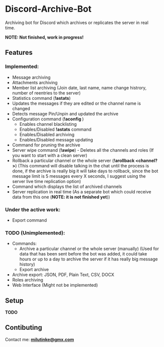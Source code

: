 # Discord-Archive-Bot

Archiving bot for Discord which archives or replicates the server in real time.

**NOTE: Not finished, work in progress!**

## Features

### Implemented:

- Message archiving
- Attachments archiving
- Member list archiving (Join date, last name, name change histrory, number of reentries to the server)
- Statistics command (**!astats**)
- Updates the messages if they are edited or the channel name is changed
- Detects message Pin/Unpin and updated the archive
- Configuration command (**!aconfig <key> <value>**)
  - Enables channel blacklisting
  - Enables/Disabled **!astats** command
  - Enables/Disabled archiving
  - Enables/Disabled message updating
- Command for pruning the archive
- Server wipe command (**!awipe**) - Deletes all the channels and roles (If you want to start with a clean server)
- Rollback a particular channel or the whole server (**!arollback <channel?>**) (This command will disable talking in the chat until the process is done, if the archive is really big it will take days to rollback, since the bot message limit is 5 messages every X seconds, I suggest using the server live time replication option)
- Command which displays the list of archived channels
- Server replication in real time (As a separate bot which could receive data from this one (**NOTE: it is not finished yet**))

### Under the active work: 
  - Export command

### TODO (Unimplemented):

- Commands:
  - Archive a particular channel or the whole server (manually) (Used for data that has been sent before the bot was added, it could take hours or up to a day to archive the server if it has really big message history)
  - Export archive
- Archive export: JSON, PDF, Plain Text, CSV, DOCX
- Roles archiving
- Web Interface (Might not be implemented)

## Setup

**TODO**

## Contibuting

Contact me: **milutinke@gmx.com**
